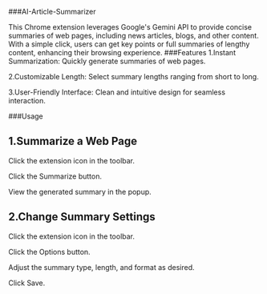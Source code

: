 ###AI-Article-Summarizer

This Chrome extension leverages Google's Gemini API to provide concise summaries of web pages, including news articles, blogs, and other content. With a simple click, users can get key points or full summaries of lengthy content, enhancing their browsing experience.
###Features
1.Instant Summarization: Quickly generate summaries of web pages.

2.Customizable Length: Select summary lengths ranging from short to long.

3.User-Friendly Interface: Clean and intuitive design for seamless interaction.

###Usage
## 1.Summarize a Web Page

Click the extension icon in the toolbar.

Click the Summarize button.

View the generated summary in the popup.

## 2.Change Summary Settings

Click the extension icon in the toolbar.

Click the Options button.

Adjust the summary type, length, and format as desired.

Click Save.

